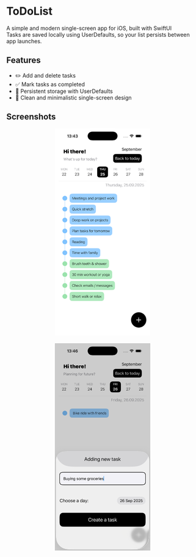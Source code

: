 # ToDoList

A simple and modern single-screen app for iOS, built with SwiftUI  
Tasks are saved locally using UserDefaults, so your list persists between app launches.


## Features

- ✏️ Add and delete tasks
- ✅ Mark tasks as completed
- 💾 Persistent storage with UserDefaults
- 🖤 Clean and minimalistic single-screen design

## Screenshots
<div style="display: flex; flex-wrap: wrap; gap: 20px; justify-content: center;">
<img src="https://github.com/VladKuklinski/ToDoListApp/blob/d99065da96961c80577bdeeae15efd337234d689/MainView.png" width="250" height="543" />
<img src="https://github.com/VladKuklinski/ToDoListApp/blob/d99065da96961c80577bdeeae15efd337234d689/CreatingNewTask.png" width="250" height="543" />
</div>
